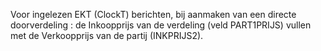 Voor ingelezen EKT (ClockT) berichten, bij aanmaken van een directe doorverdeling : de Inkoopprijs van de verdeling (veld PART1PRIJS) vullen met de Verkoopprijs van de partij (INKPRIJS2).